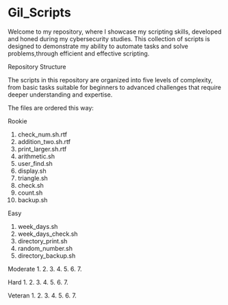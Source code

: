 # Gil_Scripts

Welcome to my repository, where I showcase my scripting skills, developed and honed during my cybersecurity studies. This collection of scripts is designed to demonstrate my ability to automate tasks and solve problems,through efficient and effective scripting.

Repository Structure

The scripts in this repository are organized into five levels of complexity, from basic tasks suitable for beginners to advanced challenges that require deeper understanding and expertise. 

The files are ordered this way:

Rookie
1. check_num.sh.rtf
2. addition_two.sh.rtf
3. print_larger.sh.rtf
4. arithmetic.sh
5. user_find.sh
6. display.sh
7. triangle.sh
8. check.sh
9. count.sh
10. backup.sh

Easy
1. week_days.sh
2. week_days_check.sh
3. directory_print.sh
4. random_number.sh
5. directory_backup.sh

Moderate
1.
2.
3.
4.
5.
6.
7.

Hard
1.
2.
3.
4.
5.
6.
7.

Veteran
1.
2.
3.
4.
5.
6.
7.


